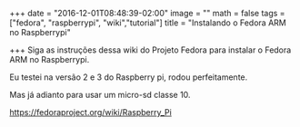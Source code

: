 +++
date = "2016-12-01T08:48:39-02:00"
image = ""
math = false
tags = ["fedora", "raspberrypi", "wiki","tutorial"]
title = "Instalando o Fedora ARM no Raspberrypi"

+++
Siga as instruções dessa wiki do Projeto Fedora para instalar o Fedora ARM no Raspberrypi.

Eu testei na versão 2 e 3 do Raspberry pi, rodou perfeitamente.

Mas já adianto para usar um micro-sd classe 10.

https://fedoraproject.org/wiki/Raspberry_Pi
